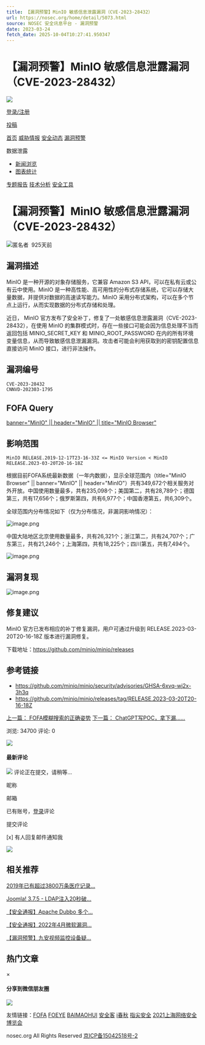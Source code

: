 ```yaml
---
title: 【漏洞预警】MinIO 敏感信息泄露漏洞（CVE-2023-28432）
url: https://nosec.org/home/detail/5073.html
source: NOSEC 安全讯息平台 - 漏洞预警
date: 2023-03-24
fetch_date: 2025-10-04T10:27:41.950347
---
```


# 【漏洞预警】MinIO 敏感信息泄露漏洞（CVE-2023-28432）

[![](https://nosec.org/home/image/logo.png)](/)

[登录/注册](https://nosec.org/home/caslogin)

[投稿](https://nosec.org/home/caslogin)

[首页](/home/index)
[威胁情报](/home/index/threaten.html)
[安全动态](/home/index/security.html)
[漏洞预警](/home/index/hole.html)

数据泄露

* [新闻浏览](/home/index/leakage.html)
* [图表统计](/home/index/graphshtml)

[专题报告](/home/index/speech.html)
[技术分析](/home/index/skill.html)
[安全工具](/home/index/tool.html)

# 【漏洞预警】MinIO 敏感信息泄露漏洞（CVE-2023-28432）

![](https://nosec.org/home/image/headImg.png)匿名者  925天前

## 漏洞描述

MinIO 是一种开源的对象存储服务，它兼容 Amazon S3 API，可以在私有云或公有云中使用。MinIO 是一种高性能、高可用性的分布式存储系统，它可以存储大量数据，并提供对数据的高速读写能力。MinIO 采用分布式架构，可以在多个节点上运行，从而实现数据的分布式存储和处理。

近日， MinIO 官方发布了安全补丁，修复了一处敏感信息泄露漏洞（CVE-2023-28432），在使用 MinIO 的集群模式时，存在一些接口可能会因为信息处理不当而返回包括 MINIO\_SECRET\_KEY 和 MINIO\_ROOT\_PASSWORD 在内的所有环境变量信息，从而导致敏感信息泄漏漏洞。攻击者可能会利用获取到的密钥配置信息直接访问 MinIO 接口，进行非法操作。

## 漏洞编号

```
CVE-2023-28432
CNNVD-202303-1795
```

## FOFA Query

[banner="MinIO" || header="MinIO" || title="MinIO Browser"](https://fofa.info/result?qbase64=YmFubmVyPSJNaW5JTyIgfHwgaGVhZGVyPSJNaW5JTyIgfHwgdGl0bGU9Ik1pbklPIEJyb3dzZXIi)

## 影响范围

```
MinIO RELEASE.2019-12-17T23-16-33Z <= MinIO Version < MinIO RELEASE.2023-03-20T20-16-18Z
```

根据目前FOFA系统最新数据（一年内数据），显示全球范围内（title="MinIO Browser" || banner="MinIO" || header="MinIO"）共有349,672个相关服务对外开放。中国使用数量最多，共有235,098个；美国第二，共有28,789个；德国第三，共有17,656个；俄罗斯第四，共有6,977个；中国香港第五，共6,309个。

全球范围内分布情况如下（仅为分布情况，非漏洞影响情况）：

![image.png](/avatar/uploads/attach/image/cb31f120d5add475fc6405bf6ea78699/image.png)

中国大陆地区北京使用数量最多，共有26,321个；浙江第二，共有24,707个；广东第三，共有21,246个；上海第四，共有18,225个；四川第五，共有7,494个。

![image.png](/avatar/uploads/attach/image/78e25ac32e84e0197adb451dc4d585a9/image.png)

## 漏洞复现

![image.png](/avatar/uploads/attach/image/e86182a8750813757b402ee89188fb99/image.png)

## 修复建议

MinIO 官方已发布相应的补丁修复漏洞，用户可通过升级到 RELEASE.2023-03-20T20-16-18Z 版本进行漏洞修复。

下载地址：<https://github.com/minio/minio/releases>

## 参考链接

* <https://github.com/minio/minio/security/advisories/GHSA-6xvq-wj2x-3h3q>
* <https://github.com/minio/minio/releases/tag/RELEASE.2023-03-20T20-16-18Z>

[上一篇：
FOFA模糊搜索的正确姿势](/home/detail/5071.html)
[下一篇：
ChatGPT写POC，拿下漏......](/home/detail/5074.html)

浏览: 34700
评论: 0

![](https://nosec.org/home/image/weibo.png)

#### 最新评论

![](/home/image/loading.gif)
评论正在提交，请稍等...

昵称

邮箱

已有账号，[登录](/home/caslogin)评论

提交评论

[x]  有人回复邮件通知我

![](https://nosec.org/home/image/code.png)

## 相关推荐

[2019年已有超过3800万条医疗记录...](/home/detail/3235.html "2019年已有超过3800万条医疗记录被泄露")

[Joomla! 3.7.5 - LDAP注入20秒破...](/home/detail/1571.html "Joomla! 3.7.5 - LDAP注入20秒破解密码")

[【安全通报】Apache Dubbo 多个...](/home/detail/4778.html "【安全通报】Apache Dubbo 多个预认证 RCE 漏洞（CVE-2021-25641等）")

[【安全通报】2022年4月微软漏洞...](/home/detail/4989.html "【安全通报】2022年4月微软漏洞补丁日修复多个高危漏洞")

[【漏洞预警】九安视频监控设备疑...](/home/detail/2045.html "【漏洞预警】九安视频监控设备疑似存在“后门”等多个漏洞")

## 热门文章

×

#### 分享到微信朋友圈

![](https://nosec.org/home/image/logo.png)

友情链接：[FOFA](https://fofa.info) [FOEYE](http://www.baimaohui.net/foeye) [BAIMAOHUI](http://baimaohui.net) [安全客](https://www.anquanke.com) [i春秋](https://www.ichunqiu.com)
[指尖安全](https://www.secfree.com)
[2021上海网络安全博览会](http://www.sins-expo.com)

nosec.org All Rights Reserved [京ICP备15042518号-2](http://beian.miit.gov.cn)